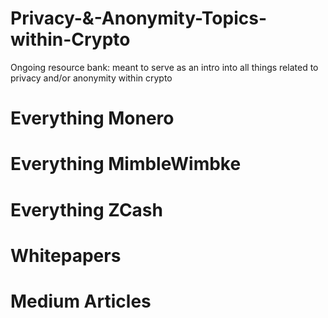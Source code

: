 # Privacy-&-Anonymity-Topics-within-Crypto
Ongoing resource bank: meant to serve as an intro into all things related to privacy and/or anonymity within crypto

# Everything Monero

# Everything MimbleWimbke

# Everything ZCash

# Whitepapers

# Medium Articles


